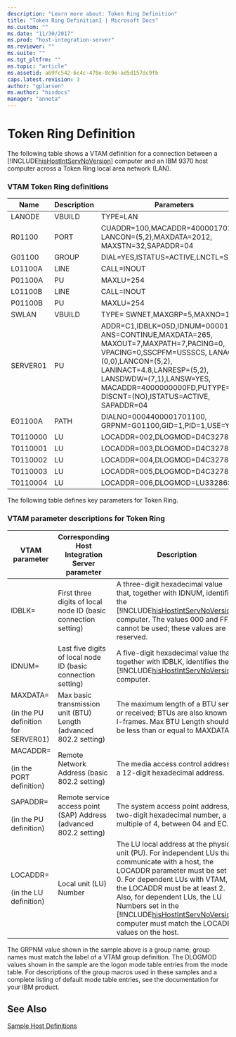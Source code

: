 ```yaml
---
description: "Learn more about: Token Ring Definition"
title: "Token Ring Definition1 | Microsoft Docs"
ms.custom: ""
ms.date: "11/30/2017"
ms.prod: "host-integration-server"
ms.reviewer: ""
ms.suite: ""
ms.tgt_pltfrm: ""
ms.topic: "article"
ms.assetid: a69fc542-6c4c-478e-8c9e-ad5d157dc9fb
caps.latest.revision: 3
author: "gplarsen"
ms.author: "hisdocs"
manager: "anneta"
---
```

# Token Ring Definition
The following table shows a VTAM definition for a connection between a [!INCLUDE[hisHostIntServNoVersion](../includes/hishostintservnoversion-md.md)] computer and an IBM 9370 host computer across a Token Ring local area network (LAN).  
  
### VTAM Token Ring definitions  
  
|Name|Description|Parameters|  
|----------|-----------------|----------------|  
|LANODE|VBUILD|TYPE=LAN|  
|R01100|PORT|CUADDR=100,MACADDR=400001701100, LANCON=(5,2),MAXDATA=2012, MAXSTN=32,SAPADDR=04|  
|G01100|GROUP|DIAL=YES,ISTATUS=ACTIVE,LNCTL=SDLC|  
|L01100A|LINE|CALL=INOUT|  
|P01100A|PU|MAXLU=254|  
|L01100B|LINE|CALL=INOUT|  
|P01100B|PU|MAXLU=254|  
|SWLAN|VBUILD|TYPE= SWNET,MAXGRP=5,MAXNO=12|  
|SERVER01|PU|ADDR=C1,IDBLK=05D,IDNUM=00001, ANS=CONTINUE,MAXDATA=265, MAXOUT=7,MAXPATH=7,PACING=0, VPACING=0,SSCPFM=USSSCS, LANACK=(0,0),LANCON=(5,2), LANINACT=4.8,LANRESP=(5,2), LANSDWDW=(7,1),LANSW=YES, MACADDR=4000000000FD,PUTYPE=2, DISCNT=(NO),ISTATUS=ACTIVE, SAPADDR=04|  
|E01100A|PATH|DIALNO=0004400001701100, GRPNM=G01100,GID=1,PID=1,USE=YES|  
|T0110000|LU|LOCADDR=002,DLOGMOD=D4C32782|  
|T0110001|LU|LOCADDR=003,DLOGMOD=D4C32782|  
|T0110002|LU|LOCADDR=004,DLOGMOD=D4C32782|  
|T0110003|LU|LOCADDR=005,DLOGMOD=D4C32782|  
|T0110004|LU|LOCADDR=006,DLOGMOD=LU33286S|  
  
 The following table defines key parameters for Token Ring.  
  
### VTAM parameter descriptions for Token Ring  
  
|                      VTAM parameter                      |          Corresponding Host Integration Server parameter           |                                                                                                                                                                                         Description                                                                                                                                                                                          |
|----------------------------------------------------------|--------------------------------------------------------------------|----------------------------------------------------------------------------------------------------------------------------------------------------------------------------------------------------------------------------------------------------------------------------------------------------------------------------------------------------------------------------------------------|
|                          IDBLK=                          |   First three digits of local node ID (basic connection setting)   |                                                                             A three-digit hexadecimal value that, together with IDNUM, identifies the [!INCLUDE[hisHostIntServNoVersion](../includes/hishostintservnoversion-md.md)] computer. The values 000 and FFF cannot be used; these values are reserved.                                                                             |
|                          IDNUM=                          |    Last five digits of local node ID (basic connection setting)    |                                                                                                              A five-digit hexadecimal value that, together with IDBLK, identifies the [!INCLUDE[hisHostIntServNoVersion](../includes/hishostintservnoversion-md.md)] computer.                                                                                                               |
| MAXDATA=<br /><br /> (in the PU definition for SERVER01) | Max basic transmission unit (BTU) Length (advanced 802.2 setting)  |                                                                                                                            The maximum length of a BTU sent or received; BTUs are also known as I-frames. Max BTU Length should be less than or equal to MAXDATA.                                                                                                                            |
|      MACADDR=<br /><br /> (in the PORT definition)       |            Remote Network Address (basic 802.2 setting)            |                                                                                                                                                              The media access control address, a 12-digit hexadecimal address.                                                                                                                                                               |
|       SAPADDR=<br /><br /> (in the PU definition)        | Remote service access point (SAP) Address (advanced 802.2 setting) |                                                                                                                                             The system access point address, a two-digit hexadecimal number, a multiple of 4, between 04 and EC.                                                                                                                                             |
|       LOCADDR=<br /><br /> (in the LU definition)        |                       Local unit (LU) Number                       | The LU local address at the physical unit (PU). For independent LUs that communicate with a host, the LOCADDR parameter must be set to 0. For dependent LUs with VTAM, the LOCADDR must be at least 2. Also, for dependent LUs, the LU Numbers set in the [!INCLUDE[hisHostIntServNoVersion](../includes/hishostintservnoversion-md.md)] computer must match the LOCADDR values on the host. |
  
 The GRPNM value shown in the sample above is a group name; group names must match the label of a VTAM group definition. The DLOGMOD values shown in the sample are the logon mode table entries from the mode table. For descriptions of the group macros used in these samples and a complete listing of default mode table entries, see the documentation for your IBM product.  
  
## See Also  
 [Sample Host Definitions](../core/sample-host-definitions2.md)
